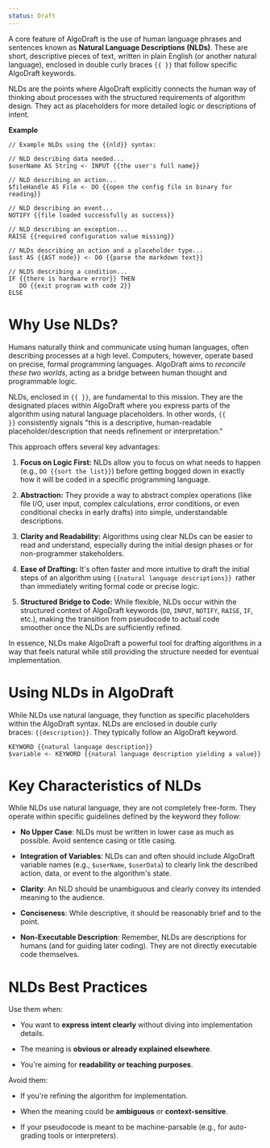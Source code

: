 ```yaml
---
status: Draft
---
```

A core feature of AlgoDraft is the use of human language phrases and sentences known as **Natural Language Descriptions (NLDs)**. These are short, descriptive pieces of text, written in plain English (or another natural language), enclosed in double curly braces `{{ }}` that follow specific AlgoDraft keywords.

NLDs are the points where AlgoDraft explicitly connects the human way of thinking about processes with the structured requirements of algorithm design. They act as placeholders for more detailed logic or descriptions of intent.

**Example**
```
// Example NLDs using the {{nld}} syntax:

// NLD describing data needed...
$userName AS String <- INPUT {{the user's full name}}

// NLD describing an action...
$fileHandle AS File <- DO {{open the config file in binary for reading}}

// NLD describing an event...
NOTIFY {{file loaded successfully as success}}

// NLD describing an exception...
RAISE {{required configuration value missing}}

// NLDs describing an action and a placeholder type...
$ast AS {{AST node}} <- DO {{parse the markdown text}}

// NLDS describing a condition...
IF {{there is hardware error}} THEN
   DO {{exit program with code 2}}
ELSE
```

# Why Use NLDs?

Humans naturally think and communicate using human languages, often describing processes at a high level. Computers, however, operate based on precise, formal programming languages. AlgoDraft aims to *reconcile these two worlds*, acting as a bridge between human thought and programmable logic.

NLDs, enclosed in `{{ }}`, are fundamental to this mission. They are the designated places within AlgoDraft where you express parts of the algorithm using natural language placeholders. In other words, `{{ }}` consistently signals "this is a descriptive, human-readable placeholder/description that needs refinement or interpretation."

This approach offers several key advantages:
1. **Focus on Logic First:** NLDs allow you to focus on what needs to happen (e.g., `DO {{sort the list}}`) before getting bogged down in exactly how it will be coded in a specific programming language.

2. **Abstraction:** They provide a way to abstract complex operations (like file I/O, user input, complex calculations, error conditions, or even conditional checks in early drafts) into simple, understandable descriptions.

3. **Clarity and Readability:** Algorithms using clear NLDs can be easier to read and understand, especially during the initial design phases or for non-programmer stakeholders.

4. **Ease of Drafting:** It's often faster and more intuitive to draft the initial steps of an algorithm using `{{natural language descriptions}} `rather than immediately writing formal code or precise logic.

5. **Structured Bridge to Code:** While flexible, NLDs occur within the structured context of AlgoDraft keywords (`DO`, `INPUT`, `NOTIFY`, `RAISE`, `IF`, etc.), making the transition from pseudocode to actual code smoother once the NLDs are sufficiently refined.

In essence, NLDs make AlgoDraft a powerful tool for drafting algorithms in a way that feels natural while still providing the structure needed for eventual implementation.

# Using NLDs in AlgoDraft

While NLDs use natural language, they function as specific placeholders within the AlgoDraft syntax. NLDs are enclosed in double curly braces: `{{description}}`. They typically follow an AlgoDraft keyword.

```
KEYWORD {{natural language description}}
$variable <- KEYWORD {{natural language description yielding a value}}
```

# Key Characteristics of NLDs

While NLDs use natural language, they are not completely free-form. They operate within specific guidelines defined by the keyword they follow:

* **No Upper Case**: NLDs must be written in lower case as much as possible. Avoid sentence casing or title casing.

* **Integration of Variables**: NLDs can and often should include AlgoDraft variable names (e.g., `$userName`, `$userData`) to clearly link the described action, data, or event to the algorithm's state.

* **Clarity**: An NLD should be unambiguous and clearly convey its intended meaning to the audience.

* **Conciseness**: While descriptive, it should be reasonably brief and to the point.

* **Non-Executable Description**: Remember, NLDs are descriptions for humans (and for guiding later coding). They are not directly executable code themselves.

# NLDs Best Practices
Use them when:
- You want to **express intent clearly** without diving into implementation details.

- The meaning is **obvious or already explained elsewhere**.

- You're aiming for **readability or teaching purposes**.

Avoid them:
- If you're refining the algorithm for implementation.

- When the meaning could be **ambiguous** or **context-sensitive**.

- If your pseudocode is meant to be machine-parsable (e.g., for auto-grading tools or interpreters).